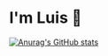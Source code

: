 # I'm Luis 👋

[![Anurag's GitHub stats](https://github-readme-stats.vercel.app/api?username=byluisfer)](https://github.com/byluisfer/github-readme-stats)
